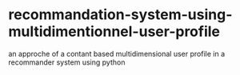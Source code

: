 # recommandation-system-using-multidimentionnel-user-profile
an approche of a contant based  multidimensional user profile in a recommander system using python
